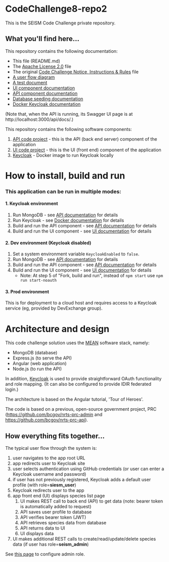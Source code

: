 # CodeChallenge8-repo2
This is the SEISM Code Challenge private repository.

## What you'll find here...

This repository contains the following documentation:
* This file (README.md)
* The [Apache License 2.0](LICENSE) file
* The original [Code Challenge Notice, Instructions & Rules](docs/CODE-CHALLENGE.md) file
* [A user flow diagram](docs/user-flow.pdf)
* [A test document](docs/SEISM-test-scripts.xlsx)
* [UI component documentation](UI/README.md)
* [API component documentation](API/README.md)
* [Database seeding documentation](API/seed/README.md)
* [Docker Keycloak documentation](docker/README.md)

(Note that, when the API is running, its Swagger UI page is at http://localhost:3000/api/docs/.)

This repository contains the following software components:
1. [API code project](API) - this is the API (back end server) component of the application
2. [UI code project](UI) - this is the UI (front end) component of the application
3. [Keycloak](docker/keycloak) - Docker image to run Keycloak locally

# How to install, build and run

### This application can be run in multiple modes:

#### 1. Keycloak environment

1. Run MongoDB - see [API documentation](API/README.md) for details
2. Run Keycloak - see [Docker documentation](docker/README.md) for details
3. Build and run the API component - see [API documentation](API/README.md) for details
4. Build and run the UI component - see [UI documentation](UI/README.md) for details

#### 2. Dev environment (Keycloak disabled)

1. Set a system environment variable `KeycloakEnabled` to `false`.
2. Run MongoDB - see [API documentation](API/README.md) for details
3. Build and run the API component - see [API documentation](API/README.md) for details
4. Build and run the UI component - see [UI documentation](UI/README.md) for details
    - Note: At step 5 of "Fork, build and run", instead of `npm start` use `npm run start-noauth`

#### 3. Prod environment

This is for deployment to a cloud host and requires access to a Keycloak service (eg, provided by DevExchange group).

# Architecture and design

This code challenge solution uses the [MEAN](http://mean.io) software stack, namely:
* MongoDB (database)
* Express.js (to serve the API)
* Angular (web application)
* Node.js (to run the API)

In addition, [Keycloak](http://www.keycloak.org/) is used to provide straightforward OAuth functionality and role mapping. (It can also be configured to provide IDIR federated login.)

The architecture is based on the Angular tutorial, 'Tour of Heroes'.

The code is based on a previous, open-source government project, PRC (https://github.com/bcgov/nrts-prc-admin and https://github.com/bcgov/nrts-prc-api).

## How everything fits together...

The typical user flow through the system is:
1. user navigates to the app root URL
2. app redirects user to Keycloak site
3. user selects authentication using GitHub credentials (or user can enter a Keycloak username and password)
4. if user has not previously registered, Keycloak adds a default user profile (with role=**siesm_user**)
5. Keycloak redirects user to the app
6. app front end (UI) displays species list page
    1. UI makes REST call to back end (API) to get data (note: bearer token is automatically added to request)
    2. API saves user profile to database
    3. API verifies bearer token (JWT)
    4. API retrieves species data from database
    5. API returns data to UI
    6. UI displays data
7. UI makes additional REST calls to create/read/update/delete species data (if user has role=**seism_admin**)

 See [this page](docker/README.md) to configure admin role.
